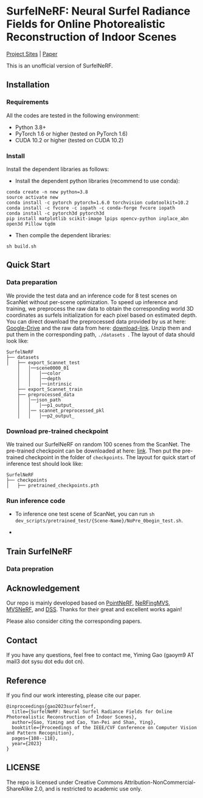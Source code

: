 # SurfelNeRF: Neural Surfel Radiance Fields for Online Photorealistic Reconstruction of Indoor Scenes

[Project Sites](https://gymat.github.io/SurfelNeRF-web/)
 | [Paper](https://openaccess.thecvf.com/content/CVPR2023/papers/Gao_SurfelNeRF_Neural_Surfel_Radiance_Fields_for_Online_Photorealistic_Reconstruction_of_CVPR_2023_paper.pdf)

This is an unofficial version of SurfelNeRF.


## Installation

### Requirements
All the codes are tested in the following environment:
* Python 3.8+
* PyTorch 1.6 or higher (tested on PyTorch 1.6)
* CUDA 10.2 or higher (tested on CUDA 10.2)

### Install
Install the dependent libraries as follows:

* Install the dependent python libraries (recommend to use conda):
```
conda create -n new python=3.8
source activate new
conda install -c pytorch pytorch=1.6.0 torchvision cudatoolkit=10.2
conda install -c fvcore -c iopath -c conda-forge fvcore iopath
conda install -c pytorch3d pytorch3d
pip install matplotlib scikit-image lpips opencv-python inplace_abn open3d Pillow tqdm
```

* Then compile the dependent libraries:
```
sh build.sh
```


## Quick Start

### Data preparation

We provide the test data and an inference code for 8 test scenes on ScanNet without per-scene optimization. 
To speed up inference and training, we preprocess the raw data to obtain the corresponding world 3D coordinates as surfels initialization for each pixel based on estimated depth.
You can direct download the preprocessed data provided by us at here: [Google-Drive](https://drive.google.com/file/d/1C4_G7UY69mR40AiawSbfS8x0OT8d5PCb/view?usp=sharing) and the raw data from here: [download-link](https://drive.google.com/file/d/1Ci5yXQYmT-i_zadvU9Saq87ha2FB731s/view?usp=sharing). 
Unzip them and put them in the corresponding path, ```./datasets ```.
The layout of data should look like:
```
SurfelNeRF
├── datasets
│   ├── export_Scannet_test
    │   │──scene0000_01
    │   │   │──color
    │   │   │──depth
    │   │   │──intrinsic
    ├── export_Scannet_train
    ├── preprocessed_data
    │   │──json_path 
    │   │   │──p1_output_
    │   │── scannet_preprocessed_pkl
    │   │   │──p2_output_
```

### Download pre-trained checkpoint

We trained our SurfelNeRF on random 100 scenes from the ScanNet. 
The pre-trained checkpoint can be downloaded at here: [link](https://drive.google.com/file/d/1jTv-T2EOs7Y8iTDON3CQZ-NIPXnfIJZL/view?usp=sharing).
Then put the pre-trained checkpoint in the folder of ```checkpoints```. The layout for quick start of inference test should look like:
```
SurfelNeRF
├── checkpoints
│   ├── pretrained_checkpoints.pth
```

### Run inference code

* To inference one test scene of ScanNet, you can run ```sh dev_scripts/pretrained_test/{Scene-Name}/NoPre_0begin_test.sh```.

* 

## Train SurfelNeRF

### Data prepration





## Acknowledgement
Our repo is mainly developed based on [PointNeRF](https://github.com/Xharlie/pointnerf), [NeRFingMVS](https://github.com/weiyithu/NerfingMVS), 
[MVSNeRF](https://github.com/apchenstu/mvsnerf), and [DSS](https://github.com/yifita/DSS). Thanks for their great and excellent works again!


Please also consider citing the corresponding papers.


## Contact
If you have any questions, feel free to contact me, Yiming Gao (gaoym9 AT mail3 dot sysu dot edu dot cn).


## Reference
If you find our work interesting, please cite our paper.

```
@inproceedings{gao2023surfelnerf,
  title={SurfelNeRF: Neural Surfel Radiance Fields for Online Photorealistic Reconstruction of Indoor Scenes},
  author={Gao, Yiming and Cao, Yan-Pei and Shan, Ying},
  booktitle={Proceedings of the IEEE/CVF Conference on Computer Vision and Pattern Recognition},
  pages={108--118},
  year={2023}
}
```

## LICENSE
The repo is licensed under Creative Commons Attribution-NonCommercial-ShareAlike 2.0, and is restricted to academic use only.